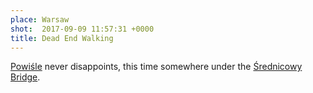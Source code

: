 ```yaml
---
place: Warsaw
shot:  2017-09-09 11:57:31 +0000
title: Dead End Walking
---
```


[Powiśle](https://en.wikipedia.org/wiki/Powi%C5%9Ble) never disappoints, this time somewhere under the [Średnicowy Bridge](https://en.wikipedia.org/wiki/%C5%9Arednicowy_Bridge).
